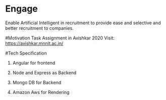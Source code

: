 # Engage
Enable Artificial Intelligent in recruitment to provide ease and selective and better recruitment to companies.

#Motivation
Task Assignment in Avishkar 2020 Visit: https://avishkar.mnnit.ac.in/

#Tech Specification

1. Angular for frontend
   
2. Node and Express as Backend
   
3. Mongo DB for Backend

4. Amazon Aws for Rendering
